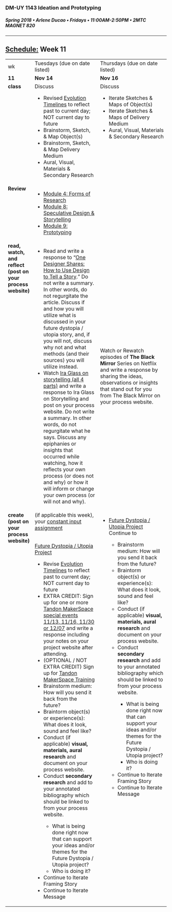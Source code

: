 ### DM-UY 1143 Ideation and Prototyping
##### Spring 2018 • Arlene Ducao • Fridays • 11:00AM-2:50PM • 2MTC MAGNET 820

---
## [Schedule:](schedule.md) Week 11


<table>
<tr>
<td>wk</td>
<td>Tuesdays (due on date listed)</td>
<td>Thursdays (due on date listed)</td>
</tr>
<tr>
  <td valign="top"><strong>11</strong></td>
  <td valign="top" width="48%"><strong>Nov 14</strong></td>
  <td valign="top" width="48%"><strong>Nov 16</strong></td>
</tr>
<tr>
<td valign="top"><strong>class</strong></td>
<td valign="top">Discuss
<ul> 
<li>Revised <a href="evolution_timeline.md">Evolution Timelines</a> to reflect past to current day; NOT current day to future</li>
<li>Brainstorm, Sketch, &amp; Map Object(s)</li>
<li>Brainstorm, Sketch, &amp; Map Delivery Medium</li>
<li>Aural, Visual, Materials &amp; Secondary Research</li>
</ul>
</td>

<!-- 2nd column class -->
<td valign="top" width="48%">
Discuss
       
<ul>
<li>Iterate Sketches &amp;  Maps of Object(s)</li>
<li>Iterate Sketches &amp;  Maps of Delivery Medium</li>
<li>Aural, Visual, Materials &amp; Secondary Research</li>
</ul>
</td>
 
</tr>

<tr>
  <td valign="top"><strong>Review</strong></td>
  <td>
<ul><li><a href="http://teaching.polishedsolid.com/ip/mod4/content/index.html" target="_blank">Module 4: Forms of Research</a></li>
<li><a href="http://teaching.polishedsolid.com/ip/mod8/content/index.html" target="_blank">Module 8: Speculative Design &amp; Storytelling</a></li>
<li><a href="http://teaching.polishedsolid.com/ip/mod9/content/index.html" target="_blank">Module 9: Prototyping</a></li>
</ul></td>
<td valign="top"></td>
</tr>

<tr>
  <td valign="top"><strong>read, watch, and reflect (post on your process website)</strong></td>
  <td><ul>
  <li>Read and write a response to “<a href="http://www.howdesign.com/design-creativity/storytelling/" target="_blank">One Designer Shares: How to Use Design to Tell a Story</a>.” Do not write a summary. In other words, do not regurgitate the article. Discuss if and how you will utilize what is discussed in your future dystopia / utopia story, and, if you will not, discuss why not and what methods (and their sources) you will utilize instead.</li>
 
<li>Watch <a target="_blank" href="https://www.youtube.com/watch?v=5pFI9UuC_fc&list=PLE108783228F1E008">Ira Glass on storytelling (all 4 parts)</a> and write a response to Ira Glass on Storytelling and post on your process website. Do not write a summary. In other words, do not regurgitate what he says. Discuss any epiphanies or insights that occurred while watching, how it reflects your own process (or does not and why) or how it will inform or change your own process (or will not and why).</li>
</ul>
 
</td>
<td>Watch or Rewatch episodes of <strong>The Black Mirror</strong> Series on Netflix and write a response by sharing the ideas, observations or insights that stand out for you from The Black Mirror on your process website.</td>
</tr>

<!-- do -->
<tr>
  <td valign="top"><strong>create (post on your process website)</strong></td>
  <td>
  (if applicable this week), your <a href="constant_input_choices.md">constant input assignment</a>
  <br><br>
 
  <a href="future.md">Future Dystopia / Utopia Project</a>
        <ul>
<li>Revise <a href="evolution_timeline.md">Evolution Timelines</a> to reflect past to current day; NOT current day to future</li>
<li>EXTRA CREDIT: Sign up for one or more <a target="_blank" href="http://engineering.nyu.edu/life/student-resources/makerspace">Tandon MakerSpace special events 11/13, 11/16, 11/30 or 12/07</a> and write a response including your notes on your project website after attending.</li>
<li>(OPTIONAL / NOT EXTRA CREDIT) Sign up for <a target="_blank" href="https://wp.nyu.edu/makerspace/training-calendar">Tandon MakerSpace Training</a> </li>
<li>Brainstorm medium: How will you send it back from the future?</li>
<li>Braintorm object(s) or experience(s): What does it look, sound and feel like?</li>
<li>Conduct (if applicable) <strong>visual, materials, aural research</strong> and document on your process website.</li>
<li>Conduct <strong>secondary research</strong> and add to your annotated bibliography which should be linked to from your process website.</li>
<ul>
<li>What is being done right now that can support your ideas and/or themes for the Future Dystopia / Utopia project?</li>
<li>Who is doing it?</li>
</ul>
<li>Continue to Iterate Framing Story</li>
<li>Continue to Iterate Message</li>
</ul>
  <td valign="top">
  <ul>
  

  <li><a href="future.md">Future Dystopia / Utopia Project</a></li>
  Continue to 
    <ul>
<li>Brainstorm medium: How will you send it back from the future?</li>
<li>Braintorm object(s) or experience(s): What does it look, sound and feel like?</li>
<li>Conduct (if applicable) <strong>visual, materials, aural research</strong> and document on your process website.</li>
<li>Conduct <strong>secondary research</strong> and add to your annotated bibliography which should be linked to from your process website.</li>
<ul>
<li>What is being done right now that can support your ideas and/or themes for the Future Dystopia / Utopia project?</li>
<li>Who is doing it?</li>
</ul>
<li>Continue to Iterate Framing Story</li>
<li>Continue to Iterate Message</li>  
        </ul></td>
</table>



